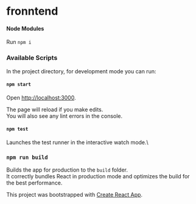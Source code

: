 # fronntend

#### Node Modules

Run `npm i`

### Available Scripts

In the project directory, for development mode you can run:

#### `npm start`

Open [http://localhost:3000](http://localhost:3000).

The page will reload if you make edits.\
You will also see any lint errors in the console.

#### `npm test`

Launches the test runner in the interactive watch mode.\


### `npm run build`

Builds the app for production to the `build` folder.\
It correctly bundles React in production mode and optimizes the build for the best performance.

This project was bootstrapped with [Create React App](https://github.com/facebook/create-react-app).
